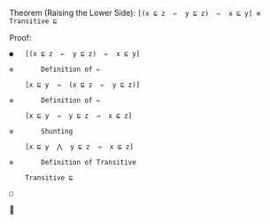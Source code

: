 Theorem (Raising the Lower Side): `[(x ⊑ z  ⇐  y ⊑ z)  ⇐  x ⊑ y] ≡ Transitive ⊑`

Proof:

```
●	[(x ⊑ z  ⇐  y ⊑ z)  ⇐  x ⊑ y]

≡		Definition of ⇐

	[x ⊑ y  ⇒  (x ⊑ z  ⇐  y ⊑ z)]

≡		Definition of ⇐

	[x ⊑ y  ⇒  y ⊑ z  ⇒  x ⊑ z]

≡		Shunting

	[x ⊑ y  ⋀  y ⊑ z  ⇒  x ⊑ z]

≡		Definition of Transitive

	Transitive ⊑

▢
```

🚡
